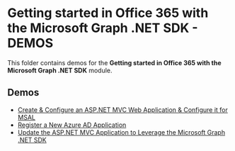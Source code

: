 # Getting started in Office 365 with the Microsoft Graph .NET SDK - DEMOS

This folder contains demos for the **Getting started in Office 365 with the Microsoft Graph .NET SDK** module.

## Demos

* [Create & Configure an ASP.NET MVC Web Application & Configure it for MSAL](./01-create-aspnet-mvcwebapp)
* [Register a New Azure AD Application](./02-create-aad-app)
* [Update the ASP.NET MVC Application to Leverage the Microsoft Graph .NET SDK](./03-leverage-msgraphsdk)
